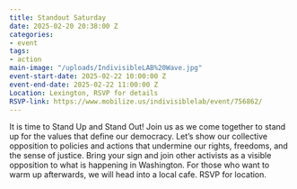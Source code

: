 ```yaml
---
title: Standout Saturday
date: 2025-02-20 20:38:00 Z
categories:
- event
tags:
- action
main-image: "/uploads/IndivisibleLAB%20Wave.jpg"
event-start-date: 2025-02-22 10:00:00 Z
event-end-date: 2025-02-22 11:00:00 Z
Location: Lexington, RSVP for details
RSVP-link: https://www.mobilize.us/indivisiblelab/event/756862/
---
```


It is time to Stand Up and Stand Out! Join us as we come together to stand up for the values that define our democracy. Let’s show our collective opposition to policies and actions that undermine our rights, freedoms, and the sense of justice. Bring your sign and join other activists as a visible opposition to  what is happening in Washington. For those who want to warm up afterwards, we will head into a local cafe. RSVP for location.